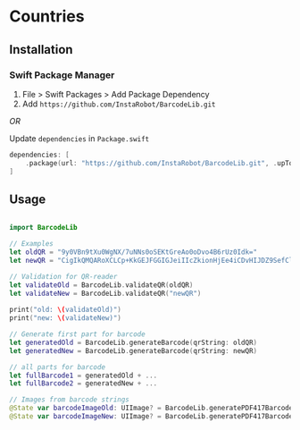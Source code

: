 # Countries

## Installation

### Swift Package Manager

1. File > Swift Packages > Add Package Dependency
2. Add `https://github.com/InstaRobot/BarcodeLib.git`

_OR_

Update `dependencies` in `Package.swift`
```swift
dependencies: [
    .package(url: "https://github.com/InstaRobot/BarcodeLib.git", .upToNextMajor(from: "1.0.0"))
]
```

## Usage

```swift

import BarcodeLib

// Examples
let oldQR = "9y0VBn9tXu0WgNX/7uNNs0oSEKtGreAo0oDvo4B6rUz0Idk="
let newQR = "CigIkQMQARoXCLCp+KkGEJFGGIGJeiIIcZkionHjEe4iCDvHIJDZ9SefCl0IkAMQARoQCKjA6KkGEgQRIwAAGIGJeiJEUj4DwLdjHYEjPNGwzDt1p5UwMwuAsMHDumyGbxrAHYLg/ENvGCKxedAbY50htGTGTzcDz3c9/fXLzSxm+wA8iJThug4="

// Validation for QR-reader
let validateOld = BarcodeLib.validateQR(oldQR)
let validateNew = BarcodeLib.validateQR("newQR")
        
print("old: \(validateOld)")
print("new: \(validateNew)")

// Generate first part for barcode
let generatedOld = BarcodeLib.generateBarcode(qrString: oldQR)
let generatedNew = BarcodeLib.generateBarcode(qrString: newQR)

// all parts for barcode
let fullBarcode1 = generatedOld + ...
let fullBarcode2 = generatedNew + ...

// Images from barcode strings
@State var barcodeImageOld: UIImage? = BarcodeLib.generatePDF417Barcode(from: fullBarcode1)
@State var barcodeImageNew: UIImage? = BarcodeLib.generatePDF417Barcode(from: fullBarcode2)

```
